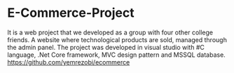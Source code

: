 # E-Commerce-Project
It is a web project that we developed as a group with four other college friends. A website where technological
products are sold, managed through the admin panel. The project was developed in visual studio with #C
language, .Net Core framework, MVC design pattern and MSSQL database.
https://github.com/yemrezobi/ecommerce
